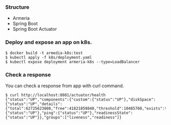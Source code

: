 ### Structure 
* Armeria
* Spring Boot
* Spring Boot Actuator

### Deploy and expose an app on k8s.
```
$ docker build -t armedia-k8s:test
$ kubectl apply -f k8s/deployment.yaml
$ kubectl expose deployment armeria-k8s --type=LoadBalancer
```
### Check a response
You can check a response from app with curl command.
```
$ curl http://localhost:8081/actuator/health
{"status":"UP","components":{"custom":{"status":"UP"},"diskSpace":{"status":"UP","details":{"total":62725623808,"free":41821859840,"threshold":10485760,"exists":true}},"livenessState":{"status":"UP"},"ping":{"status":"UP"},"readinessState":{"status":"UP"}},"groups":["liveness","readiness"]}
```

